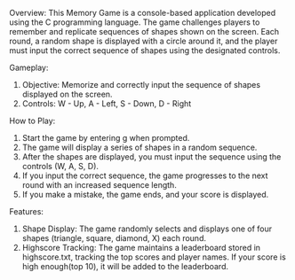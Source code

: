 Overview:
This Memory Game is a console-based application developed using the C programming language. The game challenges players to remember and replicate sequences of shapes shown on the screen. Each round, a random shape is displayed with a circle around it, and the player must input the correct sequence of shapes using the designated controls.

Gameplay:
1. Objective: Memorize and correctly input the sequence of shapes displayed on the screen.
2. Controls:
    W - Up,
    A - Left,
    S - Down,
    D - Right

How to Play:
1. Start the game by entering g when prompted.
2. The game will display a series of shapes in a random sequence.
3. After the shapes are displayed, you must input the sequence using the controls (W, A, S, D).
4. If you input the correct sequence, the game progresses to the next round with an increased sequence length.
5. If you make a mistake, the game ends, and your score is displayed.

Features:
1. Shape Display: The game randomly selects and displays one of four shapes (triangle, square, diamond, X) each round.
2. Highscore Tracking: The game maintains a leaderboard stored in highscore.txt, tracking the top scores and player names. If your score is high enough(top 10), it will be added to the leaderboard.
